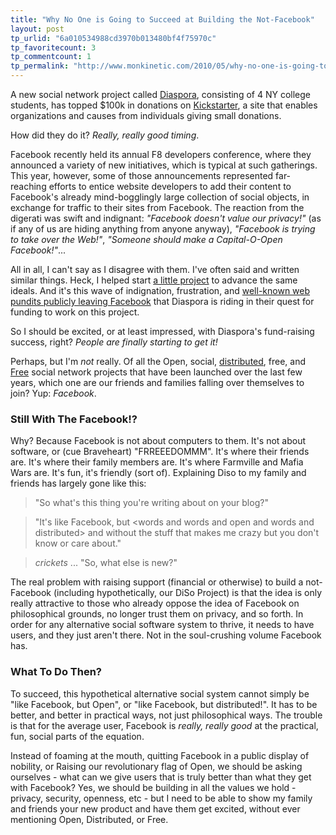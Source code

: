 ```yaml
---
title: "Why No One is Going to Succeed at Building the Not-Facebook"
layout: post
tp_urlid: "6a010534988cd3970b013480bf4f75970c"
tp_favoritecount: 3
tp_commentcount: 1
tp_permalink: "http://www.monkinetic.com/2010/05/why-no-one-is-going-to-succeed-at-building-the-notfacebook.html"
---
```

A new social network project called [Diaspora](http://www.joindiaspora.com/), consisting of 4 NY college students, has topped $100k in donations on [Kickstarter](http://www.kickstarter.com/), a site that enables organizations and causes from individuals giving small donations.

How did they do it? *Really, really good timing*.

Facebook recently held its annual F8 developers conference, where they announced a variety of new initiatives, which is typical at such gatherings. This year, however, some of those announcements represented far-reaching efforts to entice website developers to add their content to Facebook's already mind-bogglingly large collection of social objects, in exchange for traffic to their sites from Facebook. The reaction from the digerati was swift and indignant: *"Facebook doesn't value our privacy!"* (as if any of us are hiding anything from anyone anyway), *"Facebook is trying to take over the Web!"*, *"Someone should make a Capital-O-Open Facebook!"*...

All in all, I can't say as I disagree with them. I've often said and written similar things. Heck, I helped start [a little project](http://diso-project.org) to advance the same ideals. And it's this wave of indignation, frustration, and [well-known web pundits publicly leaving Facebook](http://www.readwriteweb.com/archives/more_web_industry_leaders_quit_facebook_call_for_o.php) that Diaspora is riding in their quest for funding to work on this project.

So I should be excited, or at least impressed, with Diaspora's fund-raising success, right? *People are finally starting to get it!*

Perhaps, but I'm *not* really. Of all the Open, social, [distributed](http://diso-project.org), free, and [Free](http://www.gnu.org/philosophy/free-sw.html) social network projects that have been launched over the last few years, which one are our friends and families falling over themselves to join? Yup: *Facebook*.

### Still With The Facebook!?

Why? Because Facebook is not about computers to them. It's not about software, or (cue Braveheart) "FRREEEDOMMM". It's where their friends are. It's where their family members are. It's where Farmville and Mafia Wars are. It's fun, it's friendly (sort of). Explaining Diso to my family and friends has largely gone like this:

> "So what's this thing you're writing about on your blog?"

> "It's like Facebook, but &lt;words and words and open and words and distributed> and without the stuff that makes me crazy but you don't know or care about."

> *crickets* ... "So, what else is new?"

The real problem with raising support (financial or otherwise) to build a not-Facebook (including hypothetically, our DiSo Project) is that the idea is only really attractive to those who already oppose the idea of Facebook on philosophical grounds, no longer trust them on privacy, and so forth. In order for any alternative social software system to thrive, it needs to have users, and they just aren't there. Not in the soul-crushing volume Facebook has.

### What To Do Then?

To succeed, this hypothetical alternative social system cannot simply be "like Facebook, but Open", or "like Facebook, but distributed!". It has to be better, and better in practical ways, not just philosophical ways. The trouble is that for the average user, Facebook is *really, really good* at the practical, fun, social parts of the equation.

Instead of foaming at the mouth, quitting Facebook in a public display of nobility, or Raising our revolutionary flag of Open, we should be asking ourselves - what can we give users that is truly better than what they get with Facebook? Yes, we should be building in all the values we hold - privacy, security, openness, etc - but I need to be able to show my family and friends your new product and have them get excited, without ever mentioning Open, Distributed, or Free.
